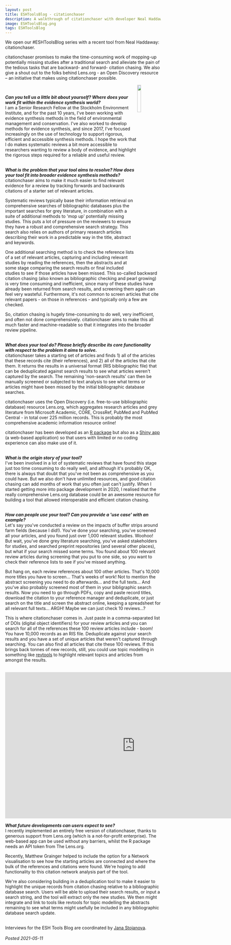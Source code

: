 ```yaml
---
layout: post
title: ESHToolsBlog - citationchaser
description: A walkthrough of citationchaser with developer Neal Haddaway
image: ESHToolsBlog.png
tags: ESHToolsBlog
---
```

<div class="clearfix">
We open our #ESHToolsBlog series with a recent tool from Neal Haddaway: citationchaser.  

citationchaser promises to make the time-consuming work of mopping-up potentially missing studies after a traditional search and alleviate the pain of the tedious tasks that are backward- and forward- citation chasing. We also give a shout out to the folks behind Lens.org - an Open Discovery resource – an initiative that makes using citationchaser possible.  
</div>
<img src="https://github.com/nealhaddaway/citationchaser/blob/master/inst/extdata/citationchaser.png?raw=true" align="right" width="15%"/>
<br>

<b><em>Can you tell us a little bit about yourself? Where does your work fit within the evidence synthesis world?</em></b>  
I am a Senior Research Fellow at the Stockholm Environment Institute, and for the past 10 years, I've been working with evidence synthesis methods in the field of environmental management and conservation. I've also worked to develop methods for evidence synthesis, and since 2017, I've focused increasingly on the use of technology to support rigorous, efficient and accessible synthesis methods. I hope the work that I do makes systematic reviews a bit more accessible to researchers wanting to review a body of evidence, and highlight the rigorous steps required for a reliable and useful review.  
<br>  

<b><em>What is the problem that your tool aims to resolve? How does your tool fit into broader evidence synthesis methods?</em></b>  
citationchaser aims to make it much easier to find relevant evidence for a review by tracking forwards and backwards citations of a starter set of relevant articles.  

Systematic reviews typically base their information retrieval on comprehensive searches of bibliographic databases plus the important searches for grey literature, in combination with a suite of additional methods to 'mop up' potentially missing studies. This puts a lot of pressure on the reviewers to ensure they have a robust and comprehensive search strategy. This search also relies on authors of primary research articles describing their work in a predictable way in the title, abstract and keywords.  

One additional searching method is to check the reference lists of a set of relevant articles, capturing and including relevant studies by reading the references, then the abstracts and at some stage comparing the search results or final included studies to see if those articles have been missed. This so-called backward citation chasing (also known as bibliographic checking and pearl growing) is very time consuming and inefficient, since many of these studies have already been returned from search results, and screening them again can feel very wasteful. Furthermore, it's not common to screen articles that cite relevant papers - on those in references - and typically only a few are checked.  

So, citation chasing is hugely time-consuming to do well, very inefficient, and often not done comprehensively. citationchaser aims to make this all much faster and machine-readable so that it integrates into the broader review pipeline.  
<br>  

<b><em>What does your tool do? Please briefly describe its core functionality with respect to the problem it aims to solve.</em></b>  
citationchaser takes a starting set of articles and finds 1) all of the articles that these records cite (their references), and 2) all of the articles that cite them. It returns the results in a universal format (RIS bibliographic file) that can be deduplicated against search results to see what articles weren't captured by the search. The remaining 'non-search results' can then be manually screened or subjected to text analysis to see what terms or articles might have been missed by the initial bibliographic database searches.  

citationchaser uses the Open Discovery (i.e. free-to-use bibliographic database) resource Lens.org, which aggregates research articles and grey literature from Microsoft Academic, CORE, CrossRef, PubMed and PubMed Central - in total over 225 million records. This is probably the most comprehensive academic information resource online!  

citationchaser has been developed as an <a href="https://github.com/ESHackathon/citationchaser/" target="_blank">R package</a> but also as a <a href="https://estech.shinyapps.io/citationchaser/" target="_blank">Shiny app</a> (a web-based application) so that users with limited or no coding experience can also make use of it.  
<br>  

<b><em>What is the origin story of your tool?</em></b>  
I've been involved in a lot of systematic reviews that have found this stage just too time consuming to do really well, and although it's probably OK, there is always that doubt that you've not been as comprehensive as you could have. But we also don't have unlimited resources, and good citation chasing can add months of work that you often just can't justify. When I started getting more into package development in 2020, I realised that the really comprehensive Lens.org database could be an awesome resource for building a tool that allowed interoperable and efficient citation chasing.  
<br>  

<b><em>How can people use your tool? Can you provide a 'use case' with an example?</em></b>  
Let's say you've conducted a review on the impacts of buffer strips around farm fields (because I did!). You've done your searching, you've screened all your articles, and you found just over 1,000 relevant studies. Woohoo! But wait, you've done grey literature searching, you've asked stakeholders for studies, and searched preprint repositories (and several other places), but what if your search missed some terms. You found about 100 relevant review articles during screening that you put to one side, so you want to check their reference lists to see if you've missed anything.  

But hang on, each review references about 100 other articles. That's 10,000 more titles you have to screen... That's weeks of work! Not to mention the abstract screening you need to do afterwards... and the full texts... And you've also probably screened most of them in your bibligraphic search results. Now you need to go through PDFs, copy and paste record titles, download the citation to your reference manager and deduplicate, or just search on the title and screen the abstract online, keeping a spreadsheet for all relevant full texts... ARGH! Maybe we can just check 10 reviews...?  

This is where citationchaser comes in. Just paste in a comma-separated list of DOIs (digital object identifiers) for your review articles and you can search for all of the references these 100 review articles include - boom! You have 10,000 records as an RIS file. Deduplicate against your search results and you have a set of unique articles that weren't captured through searching. You can also find all articles that cite these 100 reviews. If this brings back tonnes of new records, still, you could use topic modelling in something like <a href="https://revtools.net/" target="_blank">revtools</a> to highlight relevant topics and articles from amongst the results.  
<br>  

<iframe width="840" height="473" src="https://www.youtube.com/embed/U6BidWppZ8A" title="YouTube video player" frameborder="0" allow="accelerometer; autoplay; clipboard-write; encrypted-media; gyroscope; picture-in-picture" allowfullscreen></iframe>  
<br>  

<b><em>What future developments can users expect to see?</em></b>  
I recently implemented an entirely free version of citationchaser, thanks to generous support from Lens.org (which is a not-for-profit enterprise). The web-based app can be used without any barriers, whilst the R package needs an API token from The Lens.org.  

Recently, Matthew Grainger helped to include the option for a Network visualisation to see how the starting articles are connected and where the bulk of the references and citations were found. We're hoping to add functionality to this citation network analysis part of the tool.  

We're also considering building in a deduplication tool to make it easier to highlight the unique records from citation chasing relative to a bibliographic database search. Users will be able to upload their search results, or input a search string, and the tool will extract only the new studies. We then might integrate and link to tools like revtools for topic modelling the abstracts remaining to see what terms might usefully be included in any bibliographic database search update.  
<br>  

Interviews for the ESH Tools Blog are coordinated by <a href="https://www.eshackathon.org/people/Stojanova-Jana.html" target="_blank">Jana Stojanova</a>.  
<br>
<em>Posted 2021-05-11</em>